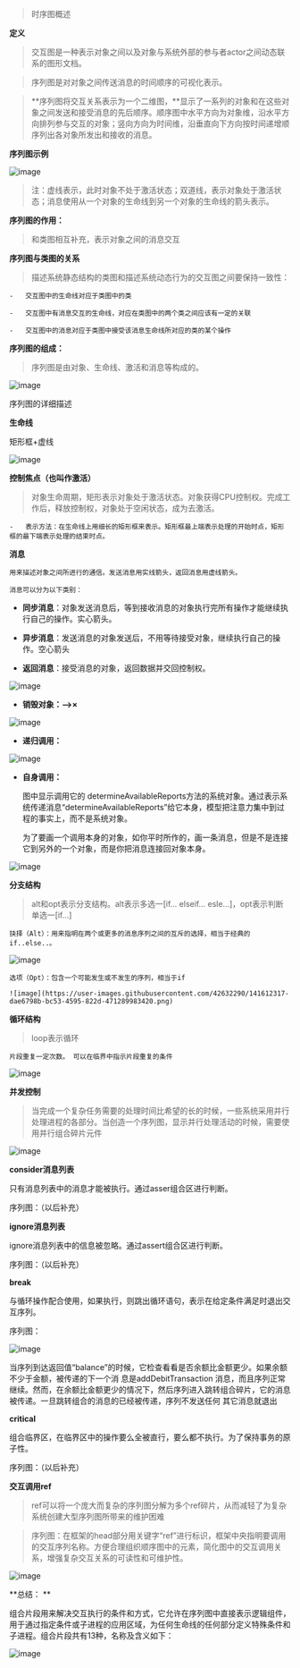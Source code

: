 > 时序图概述   

**定义**

  >   交互图是一种表示对象之间以及对象与系统外部的参与者actor之间动态联系的图形文档。

  >   序列图是对对象之间传送消息的时间顺序的可视化表示。

  >   **序列图将交互关系表示为一个二维图，**显示了一系列的对象和在这些对象之间发送和接受消息的先后顺序。顺序图中水平方向为对象维，沿水平方向排列参与交互的对象；竖向方向为时间维，沿垂直向下方向按时间递增顺序列出各对象所发出和接收的消息。

**序列图示例**

![image](https://user-images.githubusercontent.com/42632290/141611183-b28e679e-3e49-44fe-bb64-1cd37144a225.png)  

  >   注：虚线表示，此时对象不处于激活状态；双道线，表示对象处于激活状态；消息使用从一个对象的生命线到另一个对象的生命线的箭头表示。

**序列图的作用：**

  >   和类图相互补充，表示对象之间的消息交互  

**序列图与类图的关系**

  >   描述系统静态结构的类图和描述系统动态行为的交互图之间要保持一致性：

    -   交互图中的生命线对应于类图中的类  

    -   交互图中有消息交互的生命线，对应在类图中的两个类之间应该有一定的关联  

    -   交互图中的消息对应于类图中接受该消息生命线所对应的类的某个操作  

**序列图的组成：**

  >   序列图是由对象、生命线、激活和消息等构成的。

![image](https://user-images.githubusercontent.com/42632290/141611459-a237fdf3-9da9-4323-a702-e5f6e0233e5b.png)  

  序列图的详细描述

**生命线**

  矩形框+虚线

![image](https://user-images.githubusercontent.com/42632290/141611469-9f1d3f04-76d6-47fe-ab77-1e55e0add43e.png)  

**控制焦点（也叫作激活）**

  >   对象生命周期，矩形表示对象处于激活状态。对象获得CPU控制权。完成工作后，释放控制权，对象处于空闲状态，成为去激活。

    -   表示方法：在生命线上用细长的矩形框来表示。矩形框最上端表示处理的开始时点，矩形框的最下端表示处理的结束时点。

**消息**

    用来描述对象之间所进行的通信。发送消息用实线箭头，返回消息用虚线箭头。  

    消息可以分为以下类别：

-   **同步消息**：对象发送消息后，等到接收消息的对象执行完所有操作才能继续执行自己的操作。实心箭头。

-   **异步消息**：发送消息的对象发送后，不用等待接受对象，继续执行自己的操作。空心箭头

-   **返回消息**：接受消息的对象，返回数据并交回控制权。

![image](https://user-images.githubusercontent.com/42632290/141611534-89d11711-a221-4180-95a2-c839dfd15f80.png)  

-   **销毁对象：--\>×**

![image](https://user-images.githubusercontent.com/42632290/141611544-16df0aea-b322-4290-a7ce-2aa1b2a9ede9.png)  

-   **递归调用：**

![image](https://user-images.githubusercontent.com/42632290/141611954-749e1709-0485-47e5-9e99-e0b1eb941b5c.png)  

-   **自身调用：**

    图中显示调用它的 determineAvailableReports方法的系统对象。通过表示系统传递消息“determineAvailableReports”给它本身，模型把注意力集中到过程的事实上，而不是系统对象。

    为了要画一个调用本身的对象，如你平时所作的，画一条消息，但是不是连接它到另外的一个对象，而是你把消息连接回对象本身。

![image](https://user-images.githubusercontent.com/42632290/141612810-00f68e96-ceca-4947-98c3-c54bf4718275.png)  

**分支结构**

  > alt和opt表示分支结构。alt表示多选一[if... elseif... esle...]，opt表示判断单选一[if...]

    抉择（Alt）：用来指明在两个或更多的消息序列之间的互斥的选择，相当于经典的if..else..。

![image](https://user-images.githubusercontent.com/42632290/141612265-a9c0e253-7f9f-447b-8091-a91659770c62.png)

    选项（Opt）：包含一个可能发生或不发生的序列，相当于if
    
    ![image](https://user-images.githubusercontent.com/42632290/141612317-dae6798b-bc53-4595-822d-471289983420.png)  

**循环结构**

  > loop表示循环  
   
    片段重复一定次数。 可以在临界中指示片段重复的条件  

![image](https://user-images.githubusercontent.com/42632290/141612341-87ff24a5-b36e-4025-9888-ae9b89233dec.png)  

**并发控制**

  > 当完成一个复杂任务需要的处理时间比希望的长的时候，一些系统采用并行处理进程的各部分。当创造一个序列图，显示并行处理活动的时候，需要使用并行组合碎片元件  

![image](https://user-images.githubusercontent.com/42632290/141612367-36536bd0-f4ad-479d-bb28-42bd157f63a3.png)  

**consider消息列表**

只有消息列表中的消息才能被执行。通过asser组合区进行判断。

序列图：（以后补充）

**ignore消息列表**

ignore消息列表中的信息被忽略。通过assert组合区进行判断。

序列图：（以后补充）

**break**

与循环操作配合使用，如果执行，则跳出循环语句，表示在给定条件满足时退出交互序列。

序列图：

![image](https://user-images.githubusercontent.com/42632290/141612646-a1711ded-99c2-41a7-abdd-54686db5dfd5.png)  

  当序列到达返回值“balance”的时候，它检查看看是否余额比金额更少。如果余额不少于金额，被传递的下一个消 息是addDebitTransaction 消息，而且序列正常继续。然而，在余额比金额更少的情况下，然后序列进入跳转组合碎片，它的消息被传递。一旦跳转组合的消息的已经被传递，序列不发送任何 其它消息就退出  

**critical**

组合临界区，在临界区中的操作要么全被直行，要么都不执行。为了保持事务的原子性。

序列图：（以后补充）

**交互调用ref**

>   ref可以将一个庞大而复杂的序列图分解为多个ref碎片，从而减轻了为复杂系统创建大型序列图所带来的维护困难  

>   序列图：在框架的head部分用关键字“ref”进行标识，框架中央指明要调用的交互序列名称。方便合理组织顺序图中的元素，简化图中的交互调用关系，增强复杂交互关系的可读性和可维护性。

![image](https://user-images.githubusercontent.com/42632290/141612040-4a31a11a-130d-4e49-8766-087eab93d0b6.png)  

**总结： ** 

组合片段用来解决交互执行的条件和方式，它允许在序列图中直接表示逻辑组件，用于通过指定条件或子进程的应用区域，为任何生命线的任何部分定义特殊条件和子进程。组合片段共有13种，名称及含义如下：

![image](https://user-images.githubusercontent.com/42632290/141612454-0315ac0b-df14-4e7f-9dbb-cdb712bb52b6.png)


